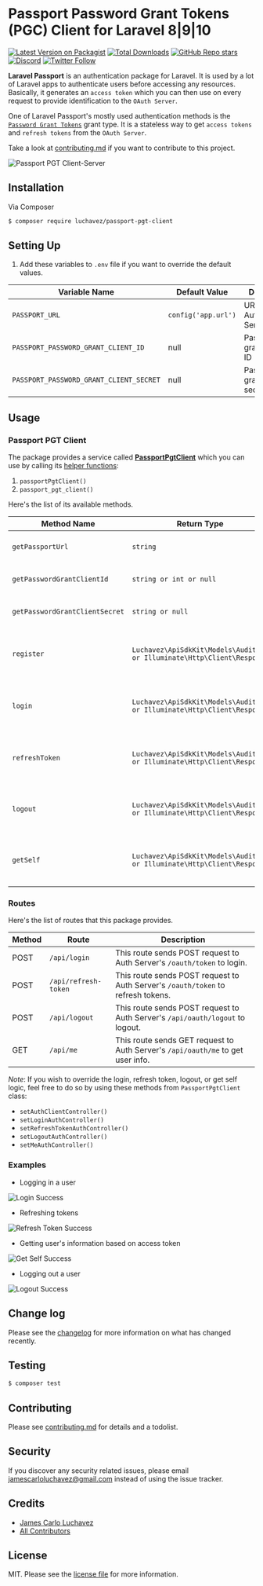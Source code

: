 # Passport Password Grant Tokens (PGC) Client for Laravel 8|9|10

[![Latest Version on Packagist][ico-version]][link-packagist]
[![Total Downloads][ico-downloads]][link-downloads]
[![GitHub Repo stars][ico-stars]][link-stars]
[![Discord][ico-discord]][link-discord]
[![Twitter Follow][ico-twitter]][link-twitter]

**Laravel Passport** is an authentication package for Laravel. It is used by a lot of Laravel apps to authenticate users before accessing any resources. Basically, it generates an `access token` which you can then use on every request to provide identification to the `OAuth Server`.

One of Laravel Passport's mostly used authentication methods is the [`Password Grant Tokens`](https://laravel.com/docs/8.x/passport#password-grant-tokens) grant type. It is a stateless way to get `access tokens` and `refresh tokens` from the `OAuth Server`.

Take a look at [contributing.md](contributing.md) if you want to contribute to this project.

![Passport PGT Client-Server](./images/passport-pgt.png)

## Installation

Via Composer

``` bash
$ composer require luchavez/passport-pgt-client
```

## Setting Up

1. Add these variables to `.env` file if you want to override the default values.

| Variable Name                           | Default Value       | Description                    |
|-----------------------------------------|---------------------|--------------------------------|
| `PASSPORT_URL`                          | `config('app.url')` | URL of Authentication Server   |
| `PASSPORT_PASSWORD_GRANT_CLIENT_ID`     | null                | Password grant client's ID     |
| `PASSPORT_PASSWORD_GRANT_CLIENT_SECRET` | null                | Password grant client's secret |

## Usage

### Passport PGT Client

The package provides a service called [**PassportPgtClient**](src/Services/PassportPgtClient.php) which you can use by calling its [helper functions](helpers/passport-pgt-client-helper.php):
1. `passportPgtClient()`
2. `passport_pgt_client()`

Here's the list of its available methods.

| Method Name                    | Return Type                                                             | Description                                                          |
|--------------------------------|-------------------------------------------------------------------------|----------------------------------------------------------------------|
| `getPassportUrl`               | `string`                                                                | gets the URL of Authentication Server                                |
| `getPasswordGrantClientId`     | `string or int or null`                                                 | gets the Password Grant Client's id                                  |
| `getPasswordGrantClientSecret` | `string or null`                                                        | gets the Password Grant Client's secret                              |
| `register`                     | `Luchavez\ApiSdkKit\Models\AuditLog or Illuminate\Http\Client\Response` | sends POST request to Auth Server's `/oauth/token` to login          |
| `login`                        | `Luchavez\ApiSdkKit\Models\AuditLog or Illuminate\Http\Client\Response` | sends POST request to Auth Server's `/oauth/token` to login          |
| `refreshToken`                 | `Luchavez\ApiSdkKit\Models\AuditLog or Illuminate\Http\Client\Response` | sends POST request to Auth Server's `/oauth/token` to refresh tokens |
| `logout`                       | `Luchavez\ApiSdkKit\Models\AuditLog or Illuminate\Http\Client\Response` | sends POST request to Auth Server's `/api/oauth/logout` to logout    |
| `getSelf`                      | `Luchavez\ApiSdkKit\Models\AuditLog or Illuminate\Http\Client\Response` | sends GET request to Auth Server's `/api/oauth/me` to get user info  |

### Routes

Here's the list of routes that this package provides.

| Method | Route                | Description                                                                      |
|--------|----------------------|----------------------------------------------------------------------------------|
| POST   | `/api/login`         | This route sends POST request to Auth Server's `/oauth/token` to login.          |
| POST   | `/api/refresh-token` | This route sends POST request to Auth Server's `/oauth/token` to refresh tokens. |
| POST   | `/api/logout`        | This route sends POST request to Auth Server's `/api/oauth/logout` to logout.    |
| GET    | `/api/me`            | This route sends GET request to Auth Server's `/api/oauth/me` to get user info.  |

*Note*: If you wish to override the login, refresh token, logout, or get self logic, feel free to do so by using these methods from `PassportPgtClient` class:
- `setAuthClientController()`
- `setLoginAuthController()`
- `setRefreshTokenAuthController()`
- `setLogoutAuthController()`
- `setMeAuthController()`

### Examples

- Logging in a user

![Login Success](./images/login-success.png)

- Refreshing tokens

![Refresh Token Success](./images/refresh-token-success.png)

- Getting user's information based on access token

![Get Self Success](./images/me-success.png)

- Logging out a user

![Logout Success](./images/logout-success.png)

## Change log

Please see the [changelog](changelog.md) for more information on what has changed recently.

## Testing

``` bash
$ composer test
```

## Contributing

Please see [contributing.md](contributing.md) for details and a todolist.

## Security

If you discover any security related issues, please email jamescarloluchavez@gmail.com instead of using the issue tracker.

## Credits

- [James Carlo Luchavez][link-author]
- [All Contributors][link-contributors]

## License

MIT. Please see the [license file](license.md) for more information.

[ico-version]: https://img.shields.io/packagist/v/luchavez/passport-pgt-client.svg
[ico-downloads]: https://img.shields.io/packagist/dt/luchavez/passport-pgt-client.svg
[ico-stars]: https://img.shields.io/github/stars/luchavez-technologies/passport-pgt-client
[ico-discord]: https://img.shields.io/discord/1143744619956404295?color=8c9eff&label=Discord&logo=discord
[ico-twitter]: https://img.shields.io/twitter/follow/luchaveztech

[link-packagist]: https://packagist.org/packages/luchavez/passport-pgt-client
[link-downloads]: https://packagist.org/packages/luchavez/passport-pgt-client
[link-stars]: https://github.com/luchavez-technologies/passport-pgt-client
[link-discord]: https://discord.gg/MBxxAkQAxx
[link-twitter]: https://twitter.com/luchaveztech

[link-author]: https://github.com/luchavez-technologies
[link-contributors]: ../../contributors
